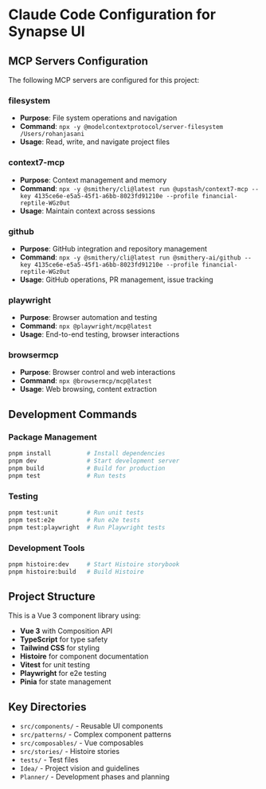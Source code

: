 # Claude Code Configuration for Synapse UI

## MCP Servers Configuration

The following MCP servers are configured for this project:

### filesystem
- **Purpose**: File system operations and navigation
- **Command**: `npx -y @modelcontextprotocol/server-filesystem /Users/rohanjasani`
- **Usage**: Read, write, and navigate project files

### context7-mcp
- **Purpose**: Context management and memory
- **Command**: `npx -y @smithery/cli@latest run @upstash/context7-mcp --key 4135ce6e-e5a5-45f1-a6bb-8023fd91210e --profile financial-reptile-WGz0ut`
- **Usage**: Maintain context across sessions

### github
- **Purpose**: GitHub integration and repository management
- **Command**: `npx -y @smithery/cli@latest run @smithery-ai/github --key 4135ce6e-e5a5-45f1-a6bb-8023fd91210e --profile financial-reptile-WGz0ut`
- **Usage**: GitHub operations, PR management, issue tracking

### playwright
- **Purpose**: Browser automation and testing
- **Command**: `npx @playwright/mcp@latest`
- **Usage**: End-to-end testing, browser interactions

### browsermcp
- **Purpose**: Browser control and web interactions
- **Command**: `npx @browsermcp/mcp@latest`
- **Usage**: Web browsing, content extraction

## Development Commands

### Package Management
```bash
pnpm install          # Install dependencies
pnpm dev              # Start development server
pnpm build            # Build for production
pnpm test             # Run tests
```

### Testing
```bash
pnpm test:unit        # Run unit tests
pnpm test:e2e         # Run e2e tests
pnpm test:playwright  # Run Playwright tests
```

### Development Tools
```bash
pnpm histoire:dev     # Start Histoire storybook
pnpm histoire:build   # Build Histoire
```

## Project Structure

This is a Vue 3 component library using:
- **Vue 3** with Composition API
- **TypeScript** for type safety
- **Tailwind CSS** for styling
- **Histoire** for component documentation
- **Vitest** for unit testing
- **Playwright** for e2e testing
- **Pinia** for state management

## Key Directories

- `src/components/` - Reusable UI components
- `src/patterns/` - Complex component patterns
- `src/composables/` - Vue composables
- `src/stories/` - Histoire stories
- `tests/` - Test files
- `Idea/` - Project vision and guidelines
- `Planner/` - Development phases and planning